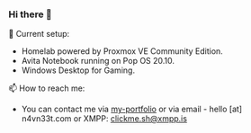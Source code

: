 ### Hi there 👋

🔭 Current setup:

- Homelab powered by Proxmox VE Community Edition.
- Avita Notebook running on Pop OS 20.10.
- Windows Desktop for Gaming.


📫 How to reach me:  


- You can contact me via [my-portfolio](https://hire.n4vn33t.com) or via email - hello [at] n4vn33t.com or XMPP: clickme.sh@xmpp.is
